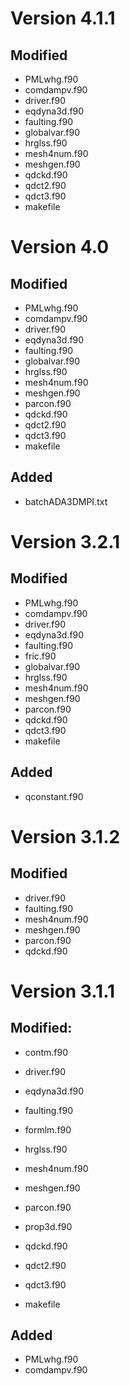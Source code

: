 # Version 4.1.1

## Modified
* PMLwhg.f90
* comdampv.f90
* driver.f90
* eqdyna3d.f90
* faulting.f90
* globalvar.f90
* hrglss.f90
* mesh4num.f90
* meshgen.f90
* qdckd.f90
* qdct2.f90
* qdct3.f90
* makefile

# Version 4.0

## Modified
* PMLwhg.f90
* comdampv.f90
* driver.f90
* eqdyna3d.f90
* faulting.f90
* globalvar.f90
* hrglss.f90
* mesh4num.f90
* meshgen.f90
* parcon.f90
* qdckd.f90
* qdct2.f90
* qdct3.f90
* makefile

## Added 
* batchADA3DMPI.txt

# Version 3.2.1

## Modified
* PMLwhg.f90
* comdampv.f90
* driver.f90
* eqdyna3d.f90
* faulting.f90
* fric.f90
* globalvar.f90
* hrglss.f90
* mesh4num.f90
* meshgen.f90
* parcon.f90
* qdckd.f90
* qdct3.f90
* makefile

## Added
* qconstant.f90

# Version 3.1.2

## Modified 
* driver.f90
* faulting.f90
* mesh4num.f90
* meshgen.f90
* parcon.f90
* qdckd.f90

# Version 3.1.1 

## Modified: 
* contm.f90
* driver.f90
* eqdyna3d.f90
* faulting.f90
* formlm.f90
* hrglss.f90
* mesh4num.f90
* meshgen.f90
* parcon.f90
* prop3d.f90
* qdckd.f90
* qdct2.f90
* qdct3.f90

* makefile

## Added
* PMLwhg.f90
* comdampv.f90

